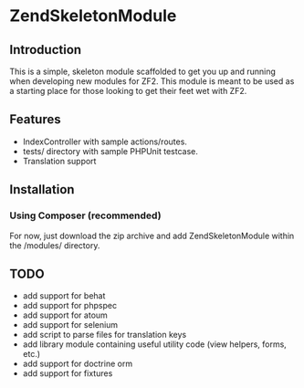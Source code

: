# ZendSkeletonModule

## Introduction
This is a simple, skeleton module scaffolded to get you up and running when developing new modules for ZF2. This module is meant to be used as a starting place for those
looking to get their feet wet with ZF2.


## Features

* IndexController with sample actions/routes.
* tests/ directory with sample PHPUnit testcase.
* Translation support

## Installation


### Using Composer (recommended)
For now, just download the zip archive and add ZendSkeletonModule within the /modules/ directory.

## TODO

* add support for behat
* add support for phpspec
* add support for atoum
* add support for selenium
* add script to parse files for translation keys
* add library module containing useful utility code (view helpers, forms, etc.)
* add support for doctrine orm
* add support for fixtures